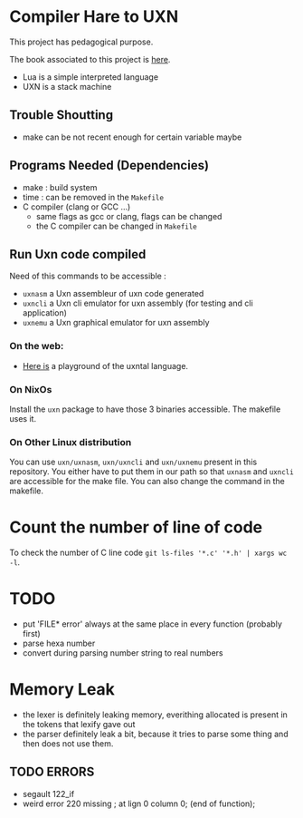# Compiler Hare to UXN
This project has pedagogical purpose.

The book associated to this project is [here](https://pauladam94.github.io/compiler_lua_uxn).

- Lua is a simple interpreted language
- UXN is a stack machine

## Trouble Shoutting
- make can be not recent enough for certain variable maybe

## Programs Needed (Dependencies)
- make : build system
- time : can be removed in the `Makefile`
- C compiler (clang or GCC ...)
    - same flags as gcc or clang, flags can be changed
    - the C compiler can be changed in `Makefile`

## Run Uxn code compiled
Need of this commands to be accessible :
- `uxnasm` a Uxn assembleur of uxn code generated
- `uxncli` a Uxn cli emulator for uxn assembly (for testing and cli application)
- `uxnemu` a Uxn graphical emulator for uxn assembly

### On the web:
- [Here is](https://metasyn.srht.site/learn-uxn/) a playground of the uxntal
language.

### On NixOs
Install the `uxn` package to have those 3 binaries accessible. The makefile uses
it.

### On Other Linux distribution
You can use `uxn/uxnasm`, `uxn/uxncli` and `uxn/uxnemu` present in this
repository. You either have to put them in our path so that `uxnasm` and
`uxncli` are accessible for the make file. You can also change the command in
the makefile.

# Count the number of line of code
To check the number of C line code `git ls-files '*.c' '*.h' | xargs wc -l`.

# TODO
- put 'FILE* error' always at the same place in every function (probably first)
- parse hexa number
- convert during parsing number string to real numbers

# Memory Leak
- the lexer is definitely leaking memory, everithing allocated is present in
the tokens that lexify gave out
- the parser definitely leak a bit, because it tries to parse some thing and
then does not use them.




## TODO ERRORS
- segault 122_if
- weird error 220 missing ; at lign 0 column 0; (end of function);
